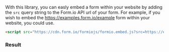 With this library, you can easly embed a form within your website by adding the ```src``` query string to the Form.io API url of your form. For example, if you wish to embed the https://examples.form.io/example form within your website, you could use.

```html
<script src="https://cdn.form.io/formiojs/formio.embed.js?src=https://examples.form.io/example"></script>
```

<h3>Result</h3>
<div class="card card-body bg-light">
<script src="https://cdn.form.io/formiojs/formio.embed.js?src=https://examples.form.io/example"></script>
</div>

